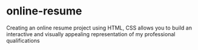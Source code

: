 # online-resume
Creating an online resume project using HTML, CSS allows you to build an interactive and visually appealing representation of my professional qualifications
